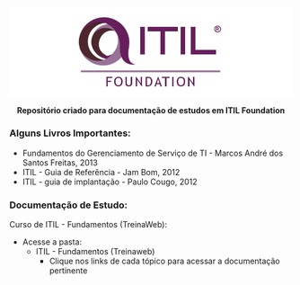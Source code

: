 ﻿<div align="center">
 
 ![ITIL Foundation Logo](ITIL%20-%20Fundamentos%20(Treinaweb)/imagens/itil-foundation-logo.png)

  **Repositório criado para documentação de estudos em ITIL Foundation**
</div>


### Alguns Livros Importantes: 

+ Fundamentos do Gerenciamento de Serviço de TI - Marcos André dos Santos Freitas, 2013
+ ITIL - Guia de Referência - Jam Bom, 2012
+ ITIL - guia de implantação - Paulo Cougo, 2012

### Documentação de Estudo:
Curso de ITIL - Fundamentos (TreinaWeb): 

+ Acesse a pasta: 
  + ITIL - Fundamentos (Treinaweb) 
    + Clique nos links de cada tópico para acessar a documentação pertinente
